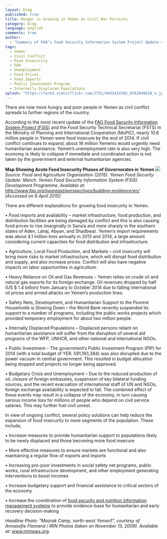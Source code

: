 ```yaml
---
layout: blog
published: true
title: Hunger is Growing in Yemen as Civil War Persists
category: blog
language: english
comments: true
author: 
  - "Summary of FAO’s Food Security Information System Project Update on Yemen (March 2015) - by Jacopo Bordignon"
tags: 
  - Yemen
  - Civil Conflict
  - Food Insecurity
  - FAO
  - Unemployment
  - Food Prices
  - Food Imports
  - Public Investment Program
  - Internally Displaced Populations
splash: "https://farm3.staticflickr.com/2751/4435414392_8362849b18_n.jpg"
---
```


There are now more hungry and poor people in Yemen as civil conflict spreads to further regions of the country. 
<!-- more -->

According to the most recent update of the [FAO Food Security Information System Project (FSIS)](http://www.fao.org/neareast/perspectives/building-resilience/en/) and the Food Security Technical Secretariat (FSTS) in the Ministry of Planning and International Cooperation (MoPIC), nearly 10.6 million people in Yemen were food insecure by the end of 2014. If civil conflict continues to expand, about 16 million Yemenis would urgently need humanitarian assistance. Yemen’s unemployment rate is also very high. The economy is likely to collapse if immediate and coordinated action is not taken by the government and external humanitarian agencies. 


**Map Showing Acute Food Insecurity Phases of Governorates in Yemen**
![](https://farm8.staticflickr.com/7709/17053191496_def7ce4367_b.jpg)
_Source: Food and Agriculture Organisation (2015). Yemen Food Security Update: March. Yemen Food Security Information System (FSIS) Development Programme. Available at: http://www.fao.org/neareast/perspectives/building-resilience/en/ [Accessed on 6 April 2015]_


There are different explanations for growing food insecurity in Yemen.


•	Food imports and availability – market infrastructure, food production, and distribution facilities are being damaged by conflict and this is also causing food prices to rise (marginally in Sana’a and more sharply in the southern states of Aden, Lahaj, Abyan, and Shadbwa). Yemen’s import requirements was about 4.1 million tons annually in 2013 and 2014, a large amount considering current capacities for food distribution and infrastructure.

•	Agriculture, Local Food Production, and Markets – civil insecurity will bring more risks to market infrastructure, which will disrupt food distribution and supply, and also increase prices. Conflict will also have negative impacts on labor opportunities in agriculture.

•	Heavy Reliance on Oil and Gas Revenues – Yemen relies on crude oil and natural gas exports for its foreign exchange. Oil revenues dropped by half (US $ 1.4 billion) from January to October 2014 due to falling international oil prices and armed attacks on Yemen’s production lines.

•	Safety Nets, Development, and Humanitarian Support to the Poorest Households is Slowing Down – the World Bank recently suspended its support to a number of programs, including the public works projects which provided temporary employment for about two million people.

•	Internally Displaced Populations – Displaced persons reliant on humanitarian assistance will suffer from the disruption of several aid programs of the WFP, UNHCR, and other national and international NGOs. 

•	Public Investment – The government’s Public Investment Program (PIP) for 2014 (with a total budget of YER. 591,193,384) was also disrupted due to the power vacuum in central government. This resulted in budget allocation being stopped and projects no longer being approved.

•	Budgetary Crisis and Unemployment – Due to the reduced production of oil, closure of foreign embassies, suspension of key bilateral funding sources, and the recent evacuation of international staff of UN and NGOs, foreign exchange availability is expected to fall.  The combined effect of these events may result in a collapse of the economy, in turn causing serious income loss for millions of people who depend on civil service salaries. This may further fuel civil unrest.

In view of ongoing conflict, several policy solutions can help reduce the expansion of food insecurity to more segments of the population. These include,

•	Increase measures to provide humanitarian support to populations likely to be newly displaced and those becoming more food insecure

•	More effective measures to ensure markets are functional and also maintaining a regular flow of exports and imports

•	Increasing pro-poor investments in social safety net programs, public works, rural infrastructure development, and other employment generating interventions to boost incomes 

•	Increase budgetary support and financial assistance to critical sectors of the economy 

•	Increase the coordination of [food security and nutrition information management systems](http://arabspatial.org/) to provide evidence-base for humanitarian and early recovery decision-making

_Headline Photo: "Mazrak Camp, north-west Yemen1", courtesy of Annasofie Flamand / IRIN Photos (taken on November 13, 2009). Available at: www.irinnews.org._